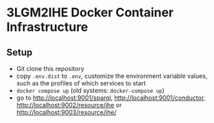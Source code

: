 # 3LGM2IHE Docker Container Infrastructure

## Setup

* Git clone this repository
* copy `.env.dist` to `.env`, customize the environment variable values, such as the profiles of which services to start
* `docker compose up` (old systems: `docker-compose up`)
* go to <http://localhost:9001/sparql>, <http://localhost:9001/conductor>, <http://localhost:9002/resource/ihe> or <http://localhost:9003/resource/ihe/>
